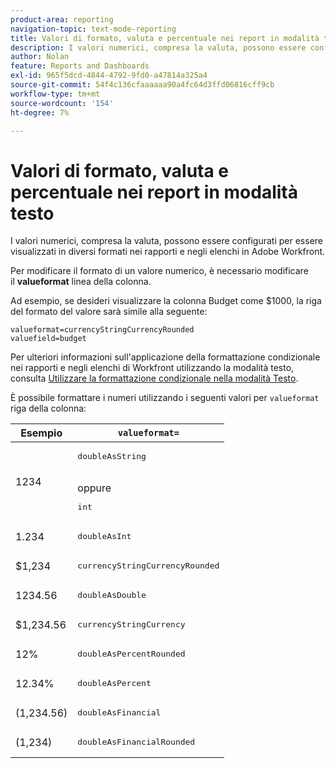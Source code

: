 ```yaml
---
product-area: reporting
navigation-topic: text-mode-reporting
title: Valori di formato, valuta e percentuale nei report in modalità testo
description: I valori numerici, compresa la valuta, possono essere configurati per essere visualizzati in diversi formati nei rapporti e negli elenchi in Adobe Workfront.
author: Nolan
feature: Reports and Dashboards
exl-id: 965f5dcd-4844-4792-9fd0-a47814a325a4
source-git-commit: 54f4c136cfaaaaaa90a4fc64d3ffd06816cff9cb
workflow-type: tm+mt
source-wordcount: '154'
ht-degree: 7%

---
```


# Valori di formato, valuta e percentuale nei report in modalità testo

I valori numerici, compresa la valuta, possono essere configurati per essere visualizzati in diversi formati nei rapporti e negli elenchi in Adobe Workfront.

Per modificare il formato di un valore numerico, è necessario modificare il **valueformat** linea della colonna.

Ad esempio, se desideri visualizzare la colonna Budget come $1000, la riga del formato del valore sarà simile alla seguente:

```
valueformat=currencyStringCurrencyRounded
valuefield=budget
```

Per ulteriori informazioni sull&#39;applicazione della formattazione condizionale nei rapporti e negli elenchi di Workfront utilizzando la modalità testo, consulta [Utilizzare la formattazione condizionale nella modalità Testo](../../../reports-and-dashboards/reports/text-mode/use-conditional-formatting-text-mode.md).

È possibile formattare i numeri utilizzando i seguenti valori per `valueformat` riga della colonna:

| Esempio | `valueformat=` |
|---|---|
| 1234 | <pre>doubleAsString</pre> <br>oppure <br><pre>int</pre> |
| 1.234 | <pre>doubleAsInt</pre> |
| $1,234 | <pre>currencyStringCurrencyRounded</pre> |
| 1234.56 | <pre>doubleAsDouble</pre> |
| $1,234.56 | <pre>currencyStringCurrency</pre> |
| 12% | <pre>doubleAsPercentRounded</pre> |
| 12.34% | <pre>doubleAsPercent</pre> |
| (1,234.56) | <pre>doubleAsFinancial</pre> |
| (1,234) | <pre>doubleAsFinancialRounded</pre> |
